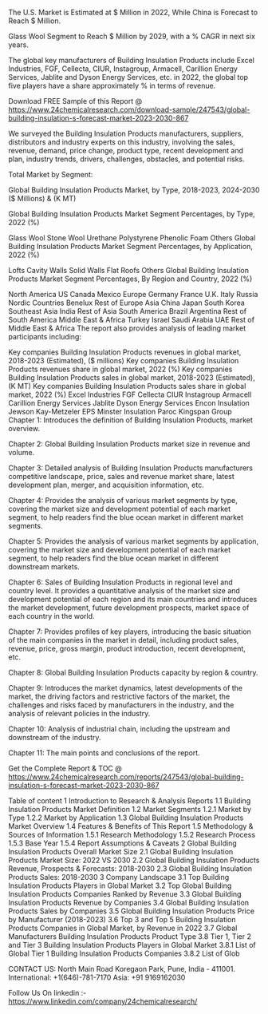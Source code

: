 The U.S. Market is Estimated at $ Million in 2022, While China is Forecast to Reach $ Million.

Glass Wool Segment to Reach $ Million by 2029, with a % CAGR in next six years.

The global key manufacturers of Building Insulation Products include Excel Industries, FGF, Cellecta, CIUR, Instagroup, Armacell, Carillion Energy Services, Jablite and Dyson Energy Services, etc. in 2022, the global top five players have a share approximately % in terms of revenue.

Download FREE Sample of this Report @ https://www.24chemicalresearch.com/download-sample/247543/global-building-insulation-s-forecast-market-2023-2030-867

We surveyed the Building Insulation Products manufacturers, suppliers, distributors and industry experts on this industry, involving the sales, revenue, demand, price change, product type, recent development and plan, industry trends, drivers, challenges, obstacles, and potential risks.

Total Market by Segment:

Global Building Insulation Products Market, by Type, 2018-2023, 2024-2030 ($ Millions) & (K MT)

Global Building Insulation Products Market Segment Percentages, by Type, 2022 (%)

Glass Wool
Stone Wool
Urethane
Polystyrene
Phenolic Foam
Others
Global Building Insulation Products Market Segment Percentages, by Application, 2022 (%)

Lofts
Cavity Walls
Solid Walls
Flat Roofs
Others
Global Building Insulation Products Market Segment Percentages, By Region and Country, 2022 (%)

North America
US
Canada
Mexico
Europe
Germany
France
U.K.
Italy
Russia
Nordic Countries
Benelux
Rest of Europe
Asia
China
Japan
South Korea
Southeast Asia
India
Rest of Asia
South America
Brazil
Argentina
Rest of South America
Middle East & Africa
Turkey
Israel
Saudi Arabia
UAE
Rest of Middle East & Africa
The report also provides analysis of leading market participants including:

Key companies Building Insulation Products revenues in global market, 2018-2023 (Estimated), ($ millions)
Key companies Building Insulation Products revenues share in global market, 2022 (%)
Key companies Building Insulation Products sales in global market, 2018-2023 (Estimated), (K MT)
Key companies Building Insulation Products sales share in global market, 2022 (%)
Excel Industries
FGF
Cellecta
CIUR
Instagroup
Armacell
Carillion Energy Services
Jablite
Dyson Energy Services
Encon Insulation
Jewson
Kay-Metzeler EPS
Minster Insulation
Paroc
Kingspan Group
Chapter 1: Introduces the definition of Building Insulation Products, market overview.

Chapter 2: Global Building Insulation Products market size in revenue and volume.

Chapter 3: Detailed analysis of Building Insulation Products manufacturers competitive landscape, price, sales and revenue market share, latest development plan, merger, and acquisition information, etc.

Chapter 4: Provides the analysis of various market segments by type, covering the market size and development potential of each market segment, to help readers find the blue ocean market in different market segments.

Chapter 5: Provides the analysis of various market segments by application, covering the market size and development potential of each market segment, to help readers find the blue ocean market in different downstream markets.

Chapter 6: Sales of Building Insulation Products in regional level and country level. It provides a quantitative analysis of the market size and development potential of each region and its main countries and introduces the market development, future development prospects, market space of each country in the world.

Chapter 7: Provides profiles of key players, introducing the basic situation of the main companies in the market in detail, including product sales, revenue, price, gross margin, product introduction, recent development, etc.

Chapter 8: Global Building Insulation Products capacity by region & country.

Chapter 9: Introduces the market dynamics, latest developments of the market, the driving factors and restrictive factors of the market, the challenges and risks faced by manufacturers in the industry, and the analysis of relevant policies in the industry.

Chapter 10: Analysis of industrial chain, including the upstream and downstream of the industry.

Chapter 11: The main points and conclusions of the report.

Get the Complete Report & TOC @ https://www.24chemicalresearch.com/reports/247543/global-building-insulation-s-forecast-market-2023-2030-867

Table of content
1 Introduction to Research & Analysis Reports
1.1 Building Insulation Products Market Definition
1.2 Market Segments
1.2.1 Market by Type
1.2.2 Market by Application
1.3 Global Building Insulation Products Market Overview
1.4 Features & Benefits of This Report
1.5 Methodology & Sources of Information
1.5.1 Research Methodology
1.5.2 Research Process
1.5.3 Base Year
1.5.4 Report Assumptions & Caveats
2 Global Building Insulation Products Overall Market Size
2.1 Global Building Insulation Products Market Size: 2022 VS 2030
2.2 Global Building Insulation Products Revenue, Prospects & Forecasts: 2018-2030
2.3 Global Building Insulation Products Sales: 2018-2030
3 Company Landscape
3.1 Top Building Insulation Products Players in Global Market
3.2 Top Global Building Insulation Products Companies Ranked by Revenue
3.3 Global Building Insulation Products Revenue by Companies
3.4 Global Building Insulation Products Sales by Companies
3.5 Global Building Insulation Products Price by Manufacturer (2018-2023)
3.6 Top 3 and Top 5 Building Insulation Products Companies in Global Market, by Revenue in 2022
3.7 Global Manufacturers Building Insulation Products Product Type
3.8 Tier 1, Tier 2 and Tier 3 Building Insulation Products Players in Global Market
3.8.1 List of Global Tier 1 Building Insulation Products Companies
3.8.2 List of Glob

CONTACT US:
North Main Road Koregaon Park, Pune, India - 411001.
International: +1(646)-781-7170
Asia: +91 9169162030

Follow Us On linkedin :- https://www.linkedin.com/company/24chemicalresearch/
